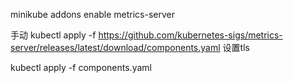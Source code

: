 minikube addons enable metrics-server


手动
kubectl apply -f https://github.com/kubernetes-sigs/metrics-server/releases/latest/download/components.yaml
设置tls


kubectl apply -f components.yaml  